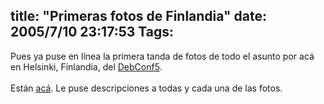 title: "Primeras fotos de Finlandia"
date: 2005/7/10 23:17:53
Tags: 
---
Pues ya puse en línea la primera tanda de fotos de todo el asunto por acá en Helsinki, Finlandia, del <a href="http://www.debconf.org/debconf5" target="_blank">DebConf5</a>.<br/><br/>
Están <a href="http://damog.net/gallery/finlandia" target="_blank">acá</a>. Le puse descripciones a todas y cada una de las fotos.<br/><br/><br/><br/>
